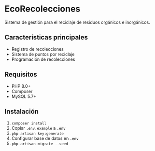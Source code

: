 
# EcoRecolecciones

Sistema de gestión para el reciclaje de residuos orgánicos e inorgánicos.

## Características principales
- Registro de recolecciones
- Sistema de puntos por reciclaje
- Programación de recolecciones

## Requisitos
- PHP 8.0+
- Composer
- MySQL 5.7+

## Instalación
1. `composer install`
2. Copiar `.env.example` a `.env`
3. `php artisan key:generate`
4. Configurar base de datos en `.env`
5. `php artisan migrate --seed`
   
